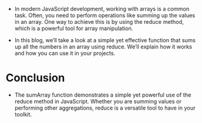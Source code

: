 - In modern JavaScript development, working with arrays is a common task. Often, you need to perform operations like summing up the values in an array. One way to achieve this is by using the reduce method, which is a powerful tool for array manipulation.

- In this blog, we’ll take a look at a simple yet effective function that sums up all the numbers in an array using reduce. We’ll explain how it works and how you can use it in your projects.

# Conclusion
- The sumArray function demonstrates a simple yet powerful use of the reduce method in JavaScript. Whether you are summing values or performing other aggregations, reduce is a versatile tool to have in your toolkit.